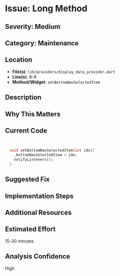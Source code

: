 # Issue: Long Method

## Severity: Medium

## Category: Maintenance

## Location
- **File(s)**: `lib/providers/display_data_provider.dart`
- **Line(s)**: 8-8
- **Method/Widget**: `setBottomNavSelectedItem`

## Description


## Why This Matters


## Current Code
```dart


  void setBottomNavSelectedItem(int idx){
    _bottomNavSelectedItem = idx;
    notifyListeners();
  }
```

## Suggested Fix


## Implementation Steps


## Additional Resources


## Estimated Effort
15-30 minutes

## Analysis Confidence
High
